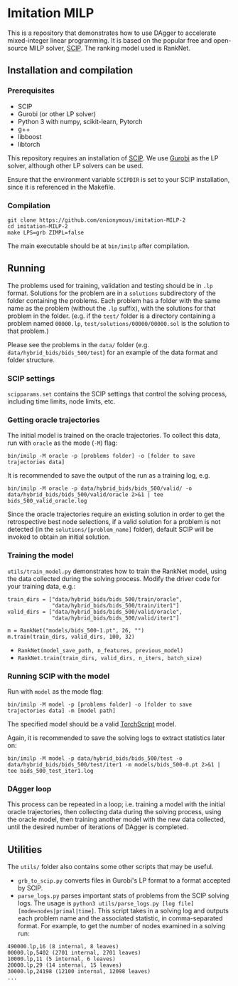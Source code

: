 # Imitation MILP

This is a repository that demonstrates how to use DAgger to accelerate mixed-integer linear programming. It is based on the popular free and open-source MILP solver, [SCIP](https://scip.zib.de/). The ranking model used is RankNet.

## Installation and compilation

### Prerequisites

* SCIP
* Gurobi (or other LP solver)
* Python 3 with numpy, scikit-learn, Pytorch
* g++ 
* libboost
* libtorch

This repository requires an installation of [SCIP](https://scip.zib.de/). We use [Gurobi](https://www.gurobi.com/) as the LP solver, although other LP solvers can be used.

Ensure that the environment variable `SCIPDIR` is set to your SCIP installation, since it is referenced in the Makefile.

### Compilation

```
git clone https://github.com/onionymous/imitation-MILP-2
cd imitation-MILP-2
make LPS=grb ZIMPL=false
```

The main executable should be at `bin/imilp` after compilation.

## Running

The problems used for training, validation and testing should be in `.lp` format. Solutions for the problem are in a `solutions` subdirectory of the folder containing the problems. Each problem has a folder with the same name as the problem (without the `.lp` suffix), with the solutions for that problem in the folder. (e.g. if the `test/` folder is a directory containing a problem named `00000.lp`, `test/solutions/00000/00000.sol` is the solution to that problem.)

Please see the problems in the `data/` folder (e.g. `data/hybrid_bids/bids_500/test`) for an example of the data format and folder structure. 

### SCIP settings

`scipparams.set` contains the SCIP settings that control the solving process, including time limits, node limits, etc.

### Getting oracle trajectories

The initial model is trained on the oracle trajectories. To collect this data, run with `oracle` as the mode (`-M`) flag:
```
bin/imilp -M oracle -p [problems folder] -o [folder to save trajectories data]
```

It is recommended to save the output of the run as a training log, e.g.
```
bin/imilp -M oracle -p data/hybrid_bids/bids_500/valid/ -o data/hybrid_bids/bids_500/valid/oracle 2>&1 | tee bids_500_valid_oracle.log
```

Since the oracle trajectories require an existing solution in order to get the retrospective best node selections, if a valid solution for a problem is not detected (in the `solutions/[problem_name]` folder), default SCIP will be invoked to obtain an initial solution.


### Training the model
`utils/train_model.py` demonstrates how to train the RankNet model, using the data collected during the solving process. Modify the driver code for your training data, e.g.:

```
train_dirs = ["data/hybrid_bids/bids_500/train/oracle",
              "data/hybrid_bids/bids_500/train/iter1"]
valid_dirs = ["data/hybrid_bids/bids_500/valid/oracle",
              "data/hybrid_bids/bids_500/valid/iter1"]

m = RankNet("models/bids_500-1.pt", 26, "")
m.train(train_dirs, valid_dirs, 100, 32)
```

* `RankNet(model_save_path, n_features, previous_model)`
* `RankNet.train(train_dirs, valid_dirs, n_iters, batch_size)`


### Running SCIP with the model
Run with `model` as the mode flag:
```
bin/imilp -M model -p [problems folder] -o [folder to save trajectories data] -m [model path]
```

The specified model should be a valid [TorchScript](https://pytorch.org/docs/stable/jit.html) model.

Again, it is recommended to save the solving logs to extract statistics later on:
```
bin/imilp -M model -p data/hybrid_bids/bids_500/test -o data/hybrid_bids/bids_500/test/iter1 -m models/bids_500-0.pt 2>&1 | tee bids_500_test_iter1.log
```

### DAgger loop
This process can be repeated in a loop; i.e. training a model with the initial oracle trajectories, then collecting data during the solving process, using the oracle model, then training another model with the new data collected, until the desired number of iterations of DAgger is completed.

## Utilities

The `utils/` folder also contains some other scripts that may be useful.

* `grb_to_scip.py` converts files in Gurobi's LP format to a format accepted by SCIP.
* `parse_logs.py` parses important stats of problems from the SCIP solving logs. The usage is `python3 utils/parse_logs.py [log file] [mode=nodes|primal|time]`. This script takes in a solving log and outputs each problem name and the associated statistic, in comma-separated format. For example, to get the number of nodes examined in a solving run:
```
490000.lp,16 (8 internal, 8 leaves)
00000.lp,5402 (2701 internal, 2701 leaves)
10000.lp,11 (5 internal, 6 leaves)
20000.lp,29 (14 internal, 15 leaves)
30000.lp,24198 (12100 internal, 12098 leaves)
...
```